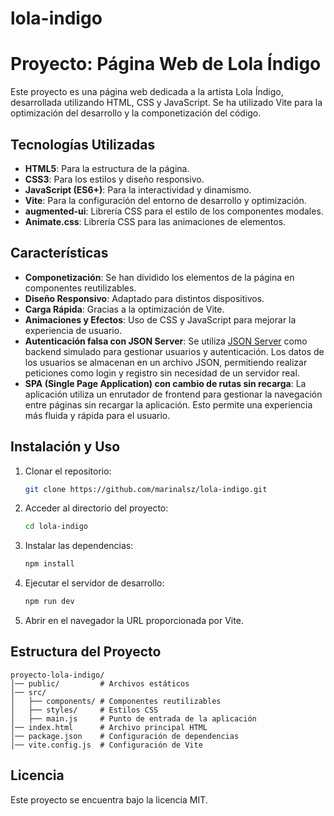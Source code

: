 # lola-indigo
# Proyecto: Página Web de Lola Índigo
Este proyecto es una página web dedicada a la artista Lola Índigo, desarrollada utilizando HTML, CSS y JavaScript. Se ha utilizado Vite para la optimización del desarrollo y la componetización del código.

## Tecnologías Utilizadas

- **HTML5**: Para la estructura de la página.
- **CSS3**: Para los estilos y diseño responsivo.
- **JavaScript (ES6+)**: Para la interactividad y dinamismo.
- **Vite**: Para la configuración del entorno de desarrollo y optimización.
- **augmented-ui**: Librería CSS para el estilo de los componentes modales.
- **Animate.css**: Librería CSS para las animaciones de elementos.

## Características

- **Componetización**: Se han dividido los elementos de la página en componentes reutilizables.
- **Diseño Responsivo**: Adaptado para distintos dispositivos.
- **Carga Rápida**: Gracias a la optimización de Vite.
- **Animaciones y Efectos**: Uso de CSS y JavaScript para mejorar la experiencia de usuario.
- **Autenticación falsa con JSON Server**: Se utiliza [JSON Server](https://github.com/typicode/json-server) como backend simulado para gestionar usuarios y autenticación. Los datos de los usuarios se almacenan en un archivo JSON, permitiendo realizar peticiones como login y registro sin necesidad de un servidor real.  
- **SPA (Single Page Application) con cambio de rutas sin recarga**: La aplicación utiliza un enrutador de frontend para gestionar la navegación entre páginas sin recargar la aplicación. Esto permite una experiencia más fluida y rápida para el usuario.  


## Instalación y Uso

1. Clonar el repositorio:
   ```bash
   git clone https://github.com/marinalsz/lola-indigo.git
   ```
2. Acceder al directorio del proyecto:
   ```bash
   cd lola-indigo
   ```
3. Instalar las dependencias:
   ```bash
   npm install
   ```
4. Ejecutar el servidor de desarrollo:
   ```bash
   npm run dev
   ```
5. Abrir en el navegador la URL proporcionada por Vite.

## Estructura del Proyecto

```
proyecto-lola-indigo/
│── public/         # Archivos estáticos
│── src/
│   ├── components/ # Componentes reutilizables
│   ├── styles/     # Estilos CSS
│   ├── main.js     # Punto de entrada de la aplicación
│── index.html      # Archivo principal HTML
│── package.json    # Configuración de dependencias
│── vite.config.js  # Configuración de Vite
```

## Licencia

Este proyecto se encuentra bajo la licencia MIT.

